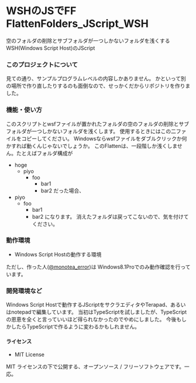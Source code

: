 WSHのJSでFF FlattenFolders_JScript_WSH
==========================

空のフォルダの削除とサブフォルダが一つしかないフォルダを浅くするWSH(Windows Script Host)のJScript

### このプロジェクトについて
見ての通り、サンプルプログラムレベルの内容しかありません。
かといって別の場所で作り直したりするのも面倒なので、せっかくだからリポジトリを作りました。

### 機能・使い方
このスクリプトとwsfファイルが置かれたフォルダの空のフォルダの削除とサブフォルダが一つしかないフォルダを浅くします。
使用するときにはこの二ファイルをコピーしてください。
Windowsならwsfファイルをダブルクリックか何かすれば動くんじゃないでしょうか。
このFlattenは、一段階しか浅くしません。たとえばフォルダ構成が
* hoge
    * piyo
        * foo
            * bar1
            * bar2
だった場合、  
* piyo
    * foo
        * bar1
        * bar2
になります。
消えたフォルダは戻ってこないので、気を付けてください。

### 動作環境
* Windows Script Hostの動作する環境

ただし、作った人([@monotea_error](https://twitter.com/monotea_error))は Windows8.1Proでのみ動作確認を行っています。

### 開発環境など
Windows Script Hostで動作するJScriptをサクラエディタやTerapad、あるいはnotepadで編集しています。
当初はTypeScriptを試しましたが、TypeScriptの恩恵を全くと言っていいほど得られなかったのでやめにしました。
今後もしかしたらTypeScriptで作るように変わるかもしれません。

#### ライセンス
* MIT License

MIT ライセンスの下で公開する、オープンソース / フリーソフトウェアです。一応。
